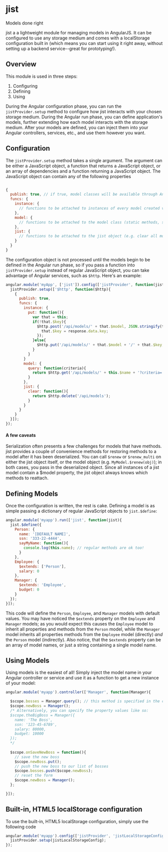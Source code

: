 jist
====

Models done right


jist a a lightweight module for managing models in AngularJS.  It can be configured to use any storage medium and comes with a localStorage configuration built in (which means you can start using it right away, without setting up a backend service--great for prototyping!).


## Overview
This module is used in three steps:
 1. Configuring
 2. Defining
 3. Using

During the Angular configuration phase, you can run the `jistProvider.setup` method to configure how jist interacts with your chosen storage medium.  During the Angular run phase, you can define application's models, further extending how each model interacts with the storage medium.  After your models are defined, you can inject them into your Angular controllers, services, etc., and use them however you want.

## Configuration
The `jistProvider.setup` method takes a single argument.  The argument can be either a JavaScript object, a function that returns a JavaScript object, or an array of dependencies and a function returning a JavaScript object.  The JavaScript object can contain any of the following properties

```javascript

{
  publish: true, // if true, model classes will be available through Angular as injectable dependencies
  funcs: {
    instance: {
      // functions to be attached to instances of every model created via jist
    },
    model: {
      // functions to be attached to the model class (static methods, so to speak)
    },
    jist: {
      // functions to be attached to the jist object (e.g. clear all models from storage medium)
    }
  }
}

```

The configuration object is not processed until the models begin to be defined in the Angular run phase, so if you pass a function into `jistProvider.setup` instead of regular JavaScript object, you can take advantage of Angular services, such as `$http`.  Here's an example:

```javascript
angular.module('myApp', ['jist']).config(['jistProvider', function(jistProvider){
  jistProvider.setup(['$http', function($http){
    {
      publish: true,
      funcs: {
        instance: {
          put: function(){
            var that = this;
            if(!that.$key){
              $http.post('/api/models/' + that.$model, JSON.stringify(that)).success(function(response){
                that.$key = response.data.key;
              });
            }else{
              $http.put('/api/models/' + that.$model + '/' + that.$key, JSON.stringify(that));
            }
          }
        }
        model: {
          query: function(criteria){
            return $http.get('/api/models/' + this.$name + '?criteria=' + criteria);
          }
        },
        jist: {
          clear: function(){
            return $http.delete('/api/models');
          }
        }
      }
    }
  }]);
});
```

#### A few caveats

Serialization often presents a few challenges for models that have methods.  jist provides a couple of convenience methods for restoring methods to a model after it has been deserialized.  You can call `$renew` or `$renew_multi` on either the jist object itself, or the model object (e.g. `MyModel.$renew(obj)`); in both cases, you pass in the deserialized object.  Since all instances of a jist model contain a $model property, the jist object always knows which methods to reattach.

## Defining Models
Once the configuration is written, the rest is cake.  Defining a model is as simple passing a dictionary of regular JavaScript objects to `jist.$define`:

```javascript
angular.module('myapp').run(['jist', function(jist){
  jist.$define({
    Person: {
      name: '[DEFAULT NAME]',
      ssn: '333-22-4444',
      sayMyName: function(){
        console.log(this.name); // regular methods are ok too!
      }
    },
    Employee: {
      $extends: ['Person'],
      salary: 0
    },
    Manager: {
      $extends: 'Employee',
      budget: 0
    }
  });
}]);
```

This code will define the `Person`, `Employee`, and `Manager` models with default values.  You may have noticed the `$extends` property on the `Employee` and `Manager` models; as you would expect this causes the `Employee` model to inherit all properties and methods from the `Person` model, while the `Manager` model inherits all properties methods from the `Employee` model (directly) *and* the `Person` model (indirectly). Also notice, that the `$extends` property can be an array of model names, or just a string containing a single model name.

## Using Models
Using models is the easiest of all!  Simply inject the model name in your Angular controller or service and use it as a function to get a new instance of your model:

```javascript
angular.module('myapp').controller(['Manager', function(Manager){

  $scope.bosses = Manager.query(); // this method is specified in the configuration (funcs.model.query)
  $scope.newBoss = Manager();
  /* Alternatively, you can specify the property values like so:
  $scope.theBigBoss = Manager({
    name: 'The Boss',
    ssn: '123-45-6789',
    salary: 80000,
    budget: 10000
  });
  */
  
  $scope.onSaveNewBoss = function(){
    // save the new boss
    $scope.newBoss.put();
    // push the new boss to our list of bosses
    $scope.bosses.push($scope.newBoss);
    // reset the form
    $scope.newBoss = Manager();
  };

}]);
```


## Built-in, HTML5 localStorage configuration
To use the built-in, HTML5 localStorage configuration, simply use the following code

```javascript
angular.module('myapp').config(['jistProvider', 'jistLocalStorageConfig', function(jistProvider, jistLocalStorageConfig){
  jistProvider.setup(jistLocalStorageConfig);
});
```

